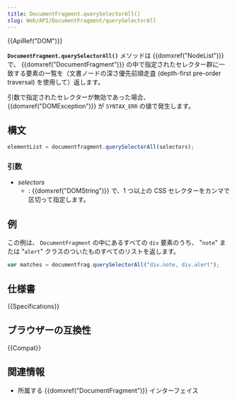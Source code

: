 ```yaml
---
title: DocumentFragment.querySelectorAll()
slug: Web/API/DocumentFragment/querySelectorAll
---
```

{{ApiRef("DOM")}}

**`DocumentFragment.querySelectorAll()`** メソッドは {{domxref("NodeList")}} で、 {{domxref("DocumentFragment")}} の中で指定されたセレクター群に一致する要素の一覧を（文書ノードの深さ優先前順走査 (depth-first pre-order traversal) を使用して）返します。

引数で指定されたセレクターが無効であった場合、 {{domxref("DOMException")}} が `SYNTAX_ERR` の値で発生します。

## 構文

```js
elementList = documentfragment.querySelectorAll(selectors);
```

### 引数

- _selectors_
  - : {{domxref("DOMString")}} で、1 つ以上の CSS セレクターをカンマで区切って指定します。

## 例

この例は、 `DocumentFragment` の中にあるすべての `div` 要素のうち、 "`note`" または "`alert`" クラスのついたものすべてのリストを返します。

```js
var matches = documentfrag.querySelectorAll("div.note, div.alert");
```

## 仕様書

{{Specifications}}

## ブラウザーの互換性

{{Compat}}

## 関連情報

- 所属する {{domxref("DocumentFragment")}} インターフェイス
